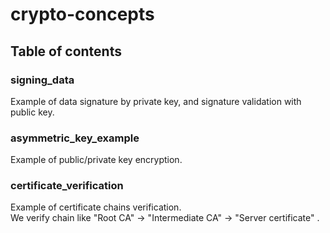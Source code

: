 # crypto-concepts

## Table of contents

### signing_data
Example of data signature by private key, and signature validation with public key.  

### asymmetric_key_example
Example of public/private key encryption.  

### certificate_verification
Example of certificate chains verification.  
We verify chain like "Root CA" -> "Intermediate CA" -> "Server certificate" .